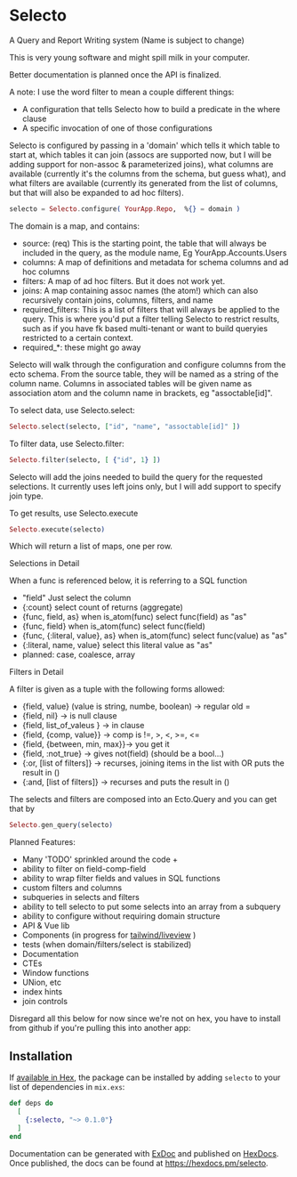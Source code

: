 # Selecto

A Query and Report Writing system (Name is subject to change)

This is very young software and might spill milk in your computer.

Better documentation is planned once the API is finalized.

A note: I use the word filter to mean a couple different things: 
 - A configuration that tells Selecto how to build a predicate in the where clause
 - A specific invocation of one of those configurations


Selecto is configured by passing in a 'domain' which tells it which 
table to start at, which tables it can join (assocs are supported now, 
but I will be adding support for non-assoc & parameterized joins), 
what columns are available (currently it's the columns from the schema, but guess what),
and what filters are available (currently its generated from the list of
columns, but that will also be expanded to ad hoc filters).

```elixir
selecto = Selecto.configure( YourApp.Repo,  %{} = domain )
```

The domain is a map, and contains: 
 - source: (req) This is the starting point, the table that will always be included in the query, as the module name, Eg YourApp.Accounts.Users
 - columns: A map of definitions and metadata for schema columns and ad hoc columns
 - filters: A map of ad hoc filters. But it does not work yet. 
 - joins: A map containing assoc names (the atom!) which can also recursively contain joins, columns, filters, and name
 - required_filters: This is a list of filters that will always be applied to the query. This is where you'd put a filter telling 
 Selecto to restrict results, such as if you have fk based multi-tenant or want to build queryies restricted to a certain context.
 - required_*: these might go away

Selecto will walk through the configuration and configure columns from the ecto schema. From the source table, 
they will be named as a string of the column name. Columns in associated tables will be given name as association atom 
and the column name in brackets, eg "assoctable[id]".

To select data, use Selecto.select: 

```elixir
Selecto.select(selecto, ["id", "name", "assoctable[id]" ])
```

To filter data, use Selecto.filter: 
```elixir
Selecto.filter(selecto, [ {"id", 1} ])
```
Selecto will add the joins needed to build the query for the requested selections. It currently uses left joins only, but I will add support to specify join type.


To get results, use Selecto.execute
```elixir
Selecto.execute(selecto)
```
Which will return a list of maps, one per row. 

Selections in Detail

When a func is referenced below, it is referring to a SQL function

 - "field" Just select the column
 - {:count} select count of returns (aggregate)
 - {func, field, as} when is_atom(func) select func(field) as "as" 
 - {func, field} when is_atom(func) select func(field)
 - {func, {:literal, value}, as} when is_atom(func) select func(value) as "as" 
 - {:literal, name, value} select this literal value as "as"
 - planned: case, coalesce, array

Filters in Detail

A filter is given as a tuple with the following forms allowed:

- {field, value} (value is string, numbe, boolean) -> regular old = 
- {field, nil} -> is null clause
- {field, list_of_valeus } -> in clause
- {field, {comp, value}} -> comp is !=, >, <, >=, <=
- {field, {between, min, max}}-> you get it
- {field, :not_true} -> gives not(field) (should be a bool...)
- {:or, [list of filters]} -> recurses, joining items in the list with OR puts the result in () 
- {:and, [list of filters]} -> recurses and puts the result in () 

The selects and filters are composed into an Ecto.Query and you can get that by
```elixir
Selecto.gen_query(selecto)
```

Planned Features: 

 - Many 'TODO' sprinkled around the code + 
 - ability to filter on field-comp-field 
 - ability to wrap filter fields and values in SQL functions
 - custom filters and columns
 - subqueries in selects and filters
 - ability to tell selecto to put some selects into an array from a subquery 
 - ability to configure without requiring domain structure
 - API & Vue lib
 - Components (in progress for [tailwind/liveview](https://github.com/seeken/selecto_components) )
 - tests (when domain/filters/select is stabilized)
 - Documentation
 - CTEs
 - Window functions
 - UNion, etc
 - index hints
 - join controls





Disregard all this below for now since we're not on hex, you have to install from github if you're 
pulling this into another app:

## Installation

If [available in Hex](https://hex.pm/docs/publish), the package can be installed
by adding `selecto` to your list of dependencies in `mix.exs`:

```elixir
def deps do
  [
    {:selecto, "~> 0.1.0"}
  ]
end
```





Documentation can be generated with [ExDoc](https://github.com/elixir-lang/ex_doc)
and published on [HexDocs](https://hexdocs.pm). Once published, the docs can
be found at <https://hexdocs.pm/selecto>.


